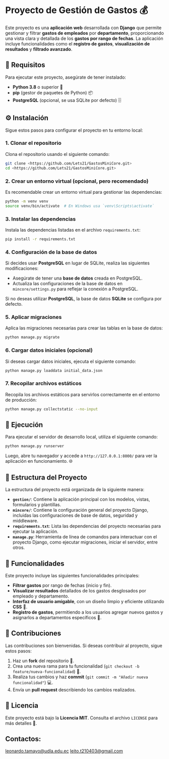 
# Proyecto de Gestión de Gastos 💰

Este proyecto es una **aplicación web** desarrollada con **Django** que permite gestionar y filtrar **gastos de empleados** por **departamento**, proporcionando una vista clara y detallada de los **gastos por rango de fechas**. La aplicación incluye funcionalidades como el **registro de gastos**, **visualización de resultados** y **filtrado avanzado**.

## 📝 Requisitos

Para ejecutar este proyecto, asegúrate de tener instalado:

- **Python 3.8** o superior 🐍
- **pip** (gestor de paquetes de Python) 📦
- **PostgreSQL** (opcional, se usa SQLite por defecto) 🗄️

## ⚙️ Instalación

Sigue estos pasos para configurar el proyecto en tu entorno local:

### 1. Clonar el repositorio

Clona el repositorio usando el siguiente comando:

```bash
git clone <https://github.com/Lets21/GastosMiniCore.git>
cd <https://github.com/Lets21/GastosMiniCore.git>
```

### 2. Crear un entorno virtual (opcional, pero recomendado)

Es recomendable crear un entorno virtual para gestionar las dependencias:

```bash
python -m venv venv
source venv/bin/activate  # En Windows usa `venv\Scripts\activate`
```

### 3. Instalar las dependencias

Instala las dependencias listadas en el archivo `requirements.txt`:

```bash
pip install -r requirements.txt
```

### 4. Configuración de la base de datos

Si decides usar **PostgreSQL** en lugar de SQLite, realiza las siguientes modificaciones:

- Asegúrate de tener una **base de datos** creada en PostgreSQL.
- Actualiza las configuraciones de la base de datos en `mincore/settings.py` para reflejar la conexión a PostgreSQL.

Si no deseas utilizar **PostgreSQL**, la base de datos **SQLite** se configura por defecto.

### 5. Aplicar migraciones

Aplica las migraciones necesarias para crear las tablas en la base de datos:

```bash
python manage.py migrate
```

### 6. Cargar datos iniciales (opcional)

Si deseas cargar datos iniciales, ejecuta el siguiente comando:

```bash
python manage.py loaddata initial_data.json
```

### 7. Recopilar archivos estáticos

Recopila los archivos estáticos para servirlos correctamente en el entorno de producción:

```bash
python manage.py collectstatic --no-input
```

## 🚀 Ejecución

Para ejecutar el servidor de desarrollo local, utiliza el siguiente comando:

```bash
python manage.py runserver
```

Luego, abre tu navegador y accede a `http://127.0.0.1:8000/` para ver la aplicación en funcionamiento. 🌐

## 📁 Estructura del Proyecto

La estructura del proyecto está organizada de la siguiente manera:

- **`gestion/`**: Contiene la aplicación principal con los modelos, vistas, formularios y plantillas.
- **`mincore/`**: Contiene la configuración general del proyecto Django, incluidas las configuraciones de base de datos, seguridad y middleware.
- **`requirements.txt`**: Lista las dependencias del proyecto necesarias para ejecutar la aplicación.
- **`manage.py`**: Herramienta de línea de comandos para interactuar con el proyecto Django, como ejecutar migraciones, iniciar el servidor, entre otros.

## 🔧 Funcionalidades

Este proyecto incluye las siguientes funcionalidades principales:

- **Filtrar gastos** por rango de fechas (inicio y fin).
- **Visualizar resultados** detallados de los gastos desglosados por empleado y departamento.
- **Interfaz de usuario amigable**, con un diseño limpio y eficiente utilizando **CSS** 🎨.
- **Registro de gastos**, permitiendo a los usuarios agregar nuevos gastos y asignarlos a departamentos específicos 📝.

## 🤝 Contribuciones

Las contribuciones son bienvenidas. Si deseas contribuir al proyecto, sigue estos pasos:

1. Haz un **fork** del repositorio 🍴.
2. Crea una nueva rama para tu funcionalidad (`git checkout -b feature/nueva-funcionalidad`) 🌱.
3. Realiza tus cambios y haz **commit** (`git commit -m "Añadir nueva funcionalidad"`) 💻.
4. Envía un **pull request** describiendo los cambios realizados.

## 📝 Licencia

Este proyecto está bajo la **Licencia MIT**. Consulta el archivo `LICENSE` para más detalles 📜.

## Contactos:
leonardo.tamayo@udla.edu.ec
leito.t210403@gmail.com
